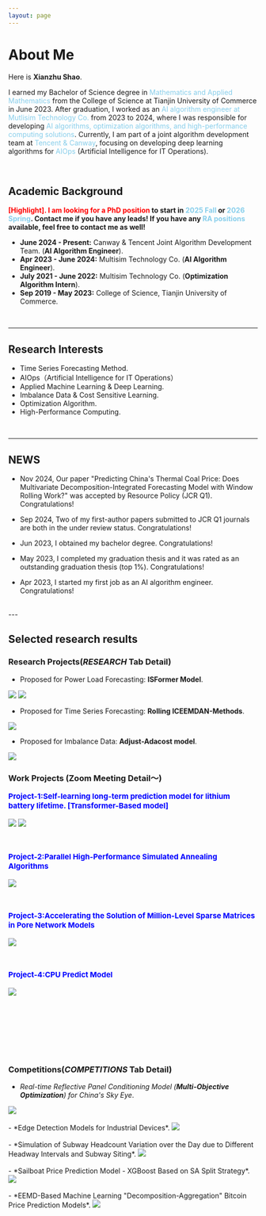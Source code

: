 ```yaml
---
layout: page
---
```


# About Me
Here is **Xianzhu Shao**.

I earned my Bachelor of Science degree in <font color='#87CEEB'>Mathematics and Applied Mathematics</font> from the College of Science at Tianjin University of Commerce in June 2023. After graduation, I worked as an <font color='#87CEEB'>AI algorithm engineer at Mutlisim Technology Co.</font> from 2023 to 2024, where I was responsible for developing <font color='#87CEEB'>AI algorithms, optimization algorithms, and high-performance computing solutions</font>. Currently, I am part of a joint algorithm development team at <font color='#87CEEB'>Tencent & Canway</font>, focusing on developing deep learning algorithms for <font color='#87CEEB'>AIOps</font> (Artificial Intelligence for IT Operations).

<br>

## Academic Background

**<font color='red'>[Highlight]</font><font color='red'>. **I am looking for a PhD position**</font> to start in <font color='#87CEEB'>2025 Fall</font> or <font color='#87CEEB'>2026 Spring</font>. Contact me if you have any leads! If you have any <font color='#87CEEB'>RA positions</font> available, feel free to contact me as well!**


- **June 2024 - Present:** Canway & Tencent Joint Algorithm Development Team. (**AI Algorithm Engineer**).
- **Apr 2023 - June 2024:** Multisim Technology Co. (**AI Algorithm Engineer**).
- **July 2021 - June 2022:** Multisim Technology Co. (**Optimization Algorithm Intern**).
- **Sep 2019 - May 2023:** College of Science, Tianjin University of Commerce.

<br>



---

## Research Interests

-  Time Series Forecasting Method.
-  AIOps（Artificial Intelligence for IT Operations）
-  Applied Machine Learning & Deep Learning.
-  Imbalance Data & Cost Sensitive Learning.
-  Optimization Algorithm.
-  High-Performance Computing.

<br>

---

## NEWS
- Nov 2024,  Our paper "Predicting China's Thermal Coal Price: Does Multivariate Decomposition-Integrated Forecasting Model with Window Rolling Work?" was accepted by Resource Policy (JCR Q1). Congratulations!

- Sep 2024,  Two of my first-author papers submitted to JCR Q1 journals are both in the under review status. Congratulations!

- Jun 2023,  I obtained my bachelor degree. Congratulations!

- May 2023,  I completed my graduation thesis and it was rated as an outstanding graduation thesis (top 1%). Congratulations!

- Apr 2023,  I started my first job as an AI algorithm engineer. Congratulations!

<br>
---

## Selected research results
### Research Projects(*RESEARCH* Tab Detail)
- Proposed for Power Load Forecasting: **ISFormer Model**.<br>
<img src="/images/Table_ISFormer_result.png">
<img src="/images/Fig_ISFormer_resut2.png">

- Proposed for Time Series Forecasting: **Rolling ICEEMDAN-Methods**.<br>
<img src="/images/p2.png">

- Proposed for  Imbalance Data: **Adjust-Adacost model**.<br>
<img src="/images/p1.png" >    

### Work Projects (Zoom Meeting Detail～)

<span style="color:blue; font-size: 15px; font-weight: bold;">Project-1:Self-learning long-term prediction model for lithium battery lifetime. [Transformer-Based model]</span>  
<br>
<img src="/images/SOH_model.png">
<img src="/images/SOH_result.png">

<br><br>
<span style="color:blue; font-size: 15px; font-weight: bold;">Project-2:Parallel High-Performance Simulated Annealing Algorithms</span>  
<br>
<img src="/images/SA_proj.png">

<br><br>
<span style="color:blue; font-size: 15px; font-weight: bold;">Project-3:Accelerating the Solution of Million-Level Sparse Matrices in Pore Network Models</span>  
<br>
<img src="/images/PNW_opt.png">

<br><br>
<span style="color:blue; font-size: 15px; font-weight: bold;">Project-4:CPU Predict Model</span>  
<br>
<img src="/images/Patchtst_cpu.png">

<br><br>
<br><br>
<br><br>

### Competitions(*COMPETITIONS* Tab Detail)
- *Real-time Reflective Panel Conditioning Model (**Multi-Objective Optimization**) for China's Sky Eye*.
<img src="/images/SA-国赛.png">
<br><br>
- *Edge Detection Models for Industrial Devices*.
<img src="/images/edge-detect.png">
<br><br>
- *Simulation of Subway Headcount Variation over the Day due to Different Headway Intervals and Subway Siting*.
<img src="/images/chooes_place.png">
<br><br>
- *Sailboat Price Prediction Model - XGBoost Based on SA Split Strategy*.
<img src="/images/boat_price.png">
<br><br>
- *EEMD-Based Machine Learning "Decomposition-Aggregation" Bitcoin Price Prediction Models*.
<img src="/images/bit_predict.png">



<br>




